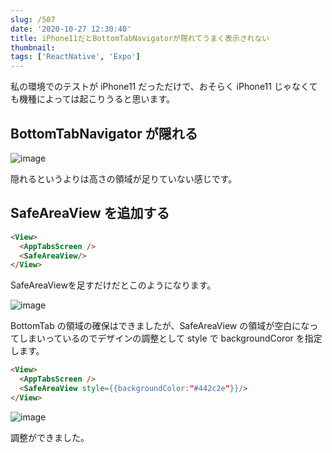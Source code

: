 ```yaml
---
slug: /507
date: '2020-10-27 12:30:40'
title: iPhone11だとBottomTabNavigatorが隠れてうまく表示されない
thumbnail:
tags: ['ReactNative', 'Expo']
---
```

私の環境でのテストが iPhone11 だっただけで、おそらく iPhone11 じゃなくても機種によっては起こりうると思います。

## BottomTabNavigator が隠れる

![image](/img/blog/contents/2020/10/Simulator-Screen-Shot-iPhone-11-Pro-Max-2020-10-06-at-18.46.26.png)

隠れるというよりは高さの領域が足りていない感じです。

## SafeAreaView を追加する
```html
<View>
  <AppTabsScreen />
  <SafeAreaView/>
</View>
```
SafeAreaViewを足すだけだとこのようになります。

![image](/img/blog/contents/2020/10/Simulator-Screen-Shot-iPhone-11-2020-10-07-at-20.18.42.png)

BottomTab の領域の確保はできましたが、SafeAreaView の領域が空白になってしまいっているのでデザインの調整として style で backgroundCoror を指定します。

```html
<View>
  <AppTabsScreen />
  <SafeAreaView style={{backgroundColor:"#442c2e"}}/>
</View>
```

![image](/img/blog/contents/2020/10/Simulator-Screen-Shot-iPhone-11-2020-10-07-at-20.27.26-1.png)

調整ができました。
